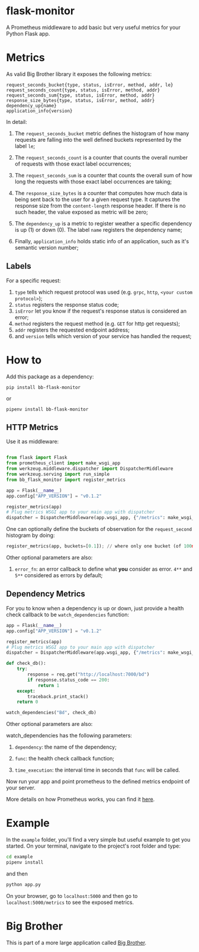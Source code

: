 # flask-monitor
A Prometheus middleware to add basic but very useful metrics for your Python Flask app.

# Metrics

As valid Big Brother library it exposes the following metrics:

```
request_seconds_bucket{type, status, isError, method, addr, le}
request_seconds_count{type, status, isError, method, addr}
request_seconds_sum{type, status, isError, method, addr}
response_size_bytes{type, status, isError, method, addr}
dependency_up{name}
application_info{version}
```

In detail:

1. The `request_seconds_bucket` metric defines the histogram of how many requests are falling into the well defined buckets represented by the label `le`;

2. The `request_seconds_count` is a counter that counts the overall number of requests with those exact label occurrences;

3. The `request_seconds_sum` is a counter that counts the overall sum of how long the requests with those exact label occurrences are taking;

4. The `response_size_bytes` is a counter that computes how much data is being sent back to the user for a given request type. It captures the response size from the `content-length` response header. If there is no such header, the value exposed as metric will be zero;

5. The `dependency_up` is a metric to register weather a specific dependency is up (1) or down (0). The label `name` registers the dependency name;

6. Finally, `application_info` holds static info of an application, such as it's semantic version number;

## Labels

For a specific request:

1. `type` tells which request protocol was used (e.g. `grpc`, `http`, `<your custom protocol>`);
2. `status` registers the response status code; 
3. `isError` let you know if the request's response status is considered an error;
4. `method` registers the request method (e.g. `GET` for http get requests);
5. `addr` registers the requested endpoint address;
6. and `version` tells which version of your service has handled the request;

# How to

Add this package as a dependency:

```
pip install bb-flask-monitor
```

or

```
pipenv install bb-flask-monitor
```

## HTTP Metrics

Use it as middleware:

```python

from flask import Flask
from prometheus_client import make_wsgi_app
from werkzeug.middleware.dispatcher import DispatcherMiddleware
from werkzeug.serving import run_simple
from bb_flask_monitor import register_metrics

app = Flask(__name__)
app.config["APP_VERSION"] = "v0.1.2"

register_metrics(app)
# Plug metrics WSGI app to your main app with dispatcher
dispatcher = DispatcherMiddleware(app.wsgi_app, {"/metrics": make_wsgi_app()})

```

One can optionally define the buckets of observation for the `request_second` histogram by doing:

```python
register_metrics(app, buckets=[0.1]); // where only one bucket (of 100ms) will be given as output in the /metrics endpoint
```

Other optional parameters are also:

1. `error_fn`: an error callback to define what **you** consider as error. `4**` and `5**` considered as errors by default;


## Dependency Metrics

For you to know when a dependency is up or down, just provide a health check callback to be `watch_dependencies` function:

```python
app = Flask(__name__)
app.config["APP_VERSION"] = "v0.1.2"

register_metrics(app)
# Plug metrics WSGI app to your main app with dispatcher
dispatcher = DispatcherMiddleware(app.wsgi_app, {"/metrics": make_wsgi_app()})

def check_db():
    try:
        response = req.get("http://localhost:7000/bd")
        if response.status_code == 200:
            return 1
    except:
        traceback.print_stack()
    return 0

watch_dependencies("Bd", check_db)
```

Other optional parameters are also:

watch_dependencies has the following parameters:

1. `dependency`: the name of the dependency;

2. `func`: the health check callback function;

3. `time_execution`: the interval time in seconds that `func` will be called.

Now run your app and point prometheus to the defined metrics endpoint of your server.

More details on how Prometheus works, you can find it [here](https://medium.com/ibm-ix/white-box-your-metrics-now-895a9e9d34ec).

# Example

In the `example` folder, you'll find a very simple but useful example to get you started. On your terminal, navigate to the project's root folder and type:

```bash
cd example
pipenv install
```

and then

```bash
python app.py
```

On your browser, go to `localhost:5000` and then go to `localhost:5000/metrics` to see the exposed metrics.

# Big Brother

This is part of a more large application called [Big Brother](https://github.com/labbsr0x/big-brother).